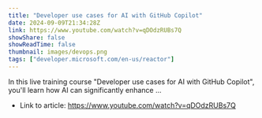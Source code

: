```yaml
---
title: "Developer use cases for AI with GitHub Copilot"
date: 2024-09-09T21:34:28Z
link: https://www.youtube.com/watch?v=qDOdzRUBs7Q
showShare: false
showReadTime: false
thumbnail: images/devops.png
tags: ["developer.microsoft.com/en-us/reactor"]
---
```

In this live training course "Developer use cases for AI with GitHub Copilot", you'll learn how AI can significantly enhance ...

- Link to article: https://www.youtube.com/watch?v=qDOdzRUBs7Q